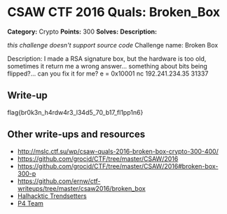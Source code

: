 # CSAW CTF 2016 Quals: Broken_Box

**Category:** Crypto
**Points:** 300
**Solves:**
**Description:**

*this challenge doesn't support source code*
Challenge name: Broken Box

Description: I made a RSA signature box, but the hardware is too old, sometimes it return me a wrong answer... something about bits being flipped?... can you fix it for me?
e = 0x10001
nc 192.241.234.35 31337

## Write-up

flag{br0k3n_h4rdw4r3_l34d5_70_b17_fl1pp1n6}

## Other write-ups and resources

* http://mslc.ctf.su/wp/csaw-quals-2016-broken-box-crypto-300-400/
* https://github.com/grocid/CTF/tree/master/CSAW/2016
* https://github.com/grocid/CTF/tree/master/CSAW/2016#broken-box-300-p
* https://github.com/ernw/ctf-writeups/tree/master/csaw2016/broken_box
* [Halhacktic Trendsetters](https://galhacktictrendsetters.wordpress.com/2016/09/21/csaw-quals-2016-broken-box/)
* [P4 Team](https://github.com/p4-team/ctf/tree/master/2016-09-16-csaw/broken_box)
